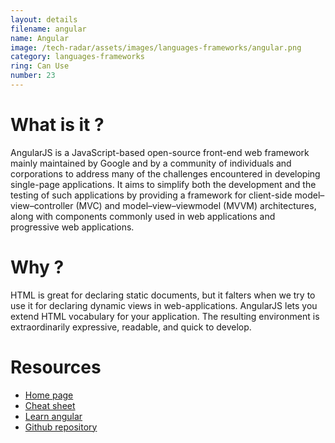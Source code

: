 ```yaml
---
layout: details
filename: angular
name: Angular
image: /tech-radar/assets/images/languages-frameworks/angular.png 
category: languages-frameworks
ring: Can Use
number: 23
---
```


# What is it ?
AngularJS is a JavaScript-based open-source front-end web framework mainly maintained by Google and by a community of individuals and corporations to address many of the challenges encountered in developing single-page applications. It aims to simplify both the development and the testing of such applications by providing a framework for client-side model–view–controller (MVC) and model–view–viewmodel (MVVM) architectures, along with components commonly used in web applications and progressive web applications.

# Why ?
HTML is great for declaring static documents, but it falters when we try to use it for declaring dynamic views in web-applications. AngularJS lets you extend HTML vocabulary for your application. The resulting environment is extraordinarily expressive, readable, and quick to develop.

# Resources
- [Home page](https://angularjs.org/)
- [Cheat sheet](https://angular.io/guide/cheatsheet)
- [Learn angular](https://hackr.io/tutorials/learn-angular)
- [Github repository](https://github.com/angular/angular.js/)
